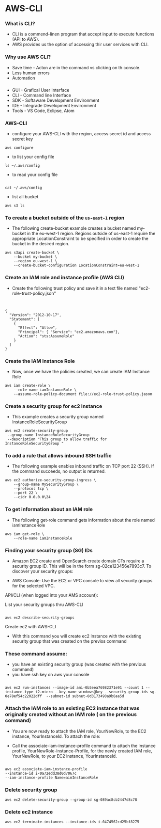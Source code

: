 # AWS-CLI

### What is CLI?
- CLI is a commend-linen program that accept input to execute functions (API to AWS). 
- AWS provides us the option of accessing thir user services with CLI.

### Why use AWS CLI?
- Save time - Acton are in the command vs clicking on th console.
- Less human errors
- Automation 

### 
- GUI - Grafical User Interface
- CLI - Command line Interface
- SDK - Softaware Development Environment 
- IDE - Integrade Development Environment 
- Tools - VS Code, Eclipse, Atom



### AWS-CLI 

- configure your AWS-CLI with the region, access secret id and access secret key
~~~
aws configure
~~~
- to list your config file
~~~
ls ~/.aws/config
~~~

- to read your config file 
~~~

cat ~/.aws/config  
~~~


- list all bucket 
~~~
aws s3 ls
~~~


### To create a bucket outside of the ``us-east-1`` region 

- The following create-bucket example creates a bucket named my-bucket in the eu-west-1 region. Regions outside of us-east-1 require the appropriate LocationConstraint to be specified in order to create the bucket in the desired region. 

~~~
aws s3api create-bucket \ 
    --bucket my-bucket \ 
    --region eu-west-1 \ 
    --create-bucket-configuration LocationConstraint=eu-west-1 

~~~

    
    

### Create an IAM role and instance profile (AWS CLI)

- Create the following trust policy and save it in a text file named "ec2-role-trust-policy.json"

~~~


{
  "Version": "2012-10-17",
  "Statement": [
    {
      "Effect": "Allow",
      "Principal": { "Service": "ec2.amazonaws.com"},
      "Action": "sts:AssumeRole"
    }
  ]
}

~~~

### Create the IAM Instance Role 
- Now, once we have the policies created, we can create IAM Instance Role 


~~~
aws iam create-role \
    --role-name iamInstanceRole \
    --assume-role-policy-document file://ec2-role-trust-policy.jason
~~~



### Create a security group for ec2 Instance

- This example creates a security group named InstanceRoleSecurityGroup 

~~~
aws ec2 create-security-group
 --group-name InstanceRoleSecurityGroup
 --description "This group to allow traffic for InstanceRoleSecurityGroup " 
 ~~~
### To add a rule that allows inbound SSH traffic

- The following example enables inbound traffic on TCP port 22 (SSH). If the command succeeds, no output is returned.

~~~
aws ec2 authorize-security-group-ingress \
    --group-name MySecurityGroup \
    --protocol tcp \
    --port 22 \
    --cidr 0.0.0.0\24
~~~


### To get information about an IAM role 

- The following get-role command gets information about the role named iamInstanceRole

~~~
aws iam get-role \ 
    --role-name iamInstanceRole
~~~

### Finding your security group (SG) IDs 

 
- Amazon EC2 create and OpenSearch create domain CTs require a security group ID. This will be in the form sg-02ce123456e7893c7.  To discover your security groups: 

- AWS Console: Use the EC2 or VPC console to view all security groups for the selected VPC. 

API/CLI (when logged into your AMS account): 

List your security groups thru AWS-CLI 
~~~

aws ec2 describe-security-groups
~~~

Create ec2 with AWS-CLI 
- With this command you will create ec2 Instance with the existing security group that was created on the previos command 
### These command assume: 
 
- you have an existing security group (was created with the previous command)
- you have ssh key on aws your console
~~~

aws ec2 run-instances --image-id ami-0b5eea76982371e91 --count 1 --instance-type t2.micro --key-name windows@key --security-group-ids sg-0e78ef54c22022dff  --subnet-id subnet-0d3173490a9b6aa5d 
~~~

### Attach the IAM role to an existing EC2 instance that was originally created without an IAM role ( on the previous command)


- You are now ready to attach the IAM role, YourNewRole, to the EC2 instance, YourInstanceId. To attach the role: 

- Call the associate-iam-instance-profile command to attach the instance profile, YourNewRole-Instance-Profile, for the newly created IAM role, YourNewRole, to your EC2 instance, YourInstanceId. 

~~~

aws ec2 associate-iam-instance-profile 
--instance-id i-0a72edd38d0d7067c
--iam-instance-profile Name=aimInstanceRole
~~~

### Delete security group
~~~
aws ec2 delete-security-group --group-id sg-089ac8cb2447d8c78
~~~

### Delete ec2 instance

~~~
aws ec2 terminate-instances --instance-ids i-0474562cd25bf8275
~~~
